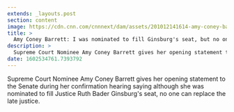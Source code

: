 ```yaml
--- 
extends: _layouts.post 
section: content 
image: https://cdn.cnn.com/cnnnext/dam/assets/201012141614-amy-coney-barrett-opening-statement-super-tease.jpg 
title: > 
  Amy Coney Barrett: I was nominated to fill Ginsburg's seat, but no one will take her place 
description: > 
  Supreme Court Nominee Amy Coney Barrett gives her opening statement to the Senate during her confirmation hearing saying although she was nominated to fill Justice Ruth Bader Ginsburg's seat, no one can replace the late justice. 
date: 1602534761.7393792 
--- 
```

Supreme Court Nominee Amy Coney Barrett gives her opening statement to the Senate during her confirmation hearing saying although she was nominated to fill Justice Ruth Bader Ginsburg's seat, no one can replace the late justice.